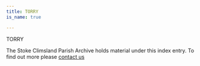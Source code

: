 ```yaml
---
title: TORRY
is_name: true

---
```


TORRY


The Stoke Climsland Parish Archive holds material under this index entry. To find out more please [contact us](/contact/)
